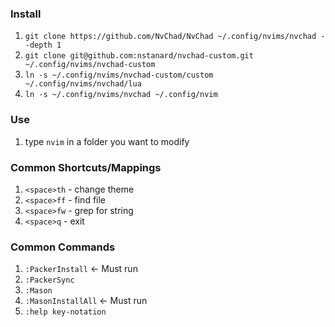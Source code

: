 ### Install

1. `git clone https://github.com/NvChad/NvChad ~/.config/nvims/nvchad --depth 1`
2. `git clone git@github.com:nstanard/nvchad-custom.git ~/.config/nvims/nvchad-custom`
3. `ln -s ~/.config/nvims/nvchad-custom/custom ~/.config/nvims/nvchad/lua`
4. `ln -s ~/.config/nvims/nvchad ~/.config/nvim`

### Use

1. type `nvim` in a folder you want to modify

### Common Shortcuts/Mappings

1. `<space>th` - change theme
2. `<space>ff` - find file
3. `<space>fw` - grep for string
4. `<space>q` - exit

### Common Commands

1. `:PackerInstall` <- Must run
2. `:PackerSync`
3. `:Mason`
3. `:MasonInstallAll` <- Must run
4. `:help key-notation`

